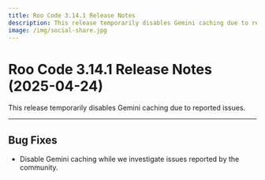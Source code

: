 ```yaml
---
title: Roo Code 3.14.1 Release Notes
description: This release temporarily disables Gemini caching due to reported issues.
image: /img/social-share.jpg
---
```


# Roo Code 3.14.1 Release Notes (2025-04-24)

This release temporarily disables Gemini caching due to reported issues.

---

## Bug Fixes

*   Disable Gemini caching while we investigate issues reported by the community.